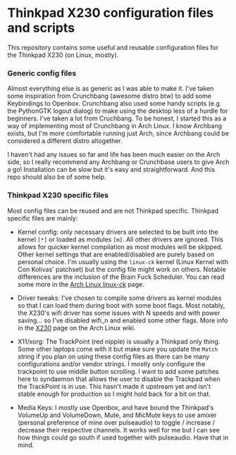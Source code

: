 # Thinkpad X230 configuration files and scripts

This repository contains some useful and reusable configuration files for
the Thinkpad X230 (on Linux, mostly).

### Generic config files
Almost everything else is as generic as I was able to make it. I've taken some
inspiration from Crunchbang (awesome distro btw) to add some Keybindings to
Openbox. Crunchbang also used some handy scripts (e.g. the PythonGTK logout
dialog) to make using the desktop less of a hurdle for beginners. I've taken a 
lot from Cruchbang. To be honest, I started this as a way of implementing most
of Crunchbang in Arch Linux. I know Archbang exists, but I'm more comfortable
running just Arch, since Archbang could be considered a different distro
altogether.

I haven't had any issues so far and life has been much easier on the Arch side,
so I really recommend any Archbang or Crunchbase users to give Arch a go!
Installation can be slow but it's easy and straightforward. And this repo should
also be of some help.

### Thinkpad X230 specific files
Most config files can be reused and are not Thinkpad specific. Thinkpad specific
files are mainly:

* Kernel config: only necessary drivers are selected to be built into the
  kernel `[*]` or loaded as modules `[m]`. All other drivers are ignored. This
  allows for quicker kernel compilation as most modules will be skipped. Other
  kernel settings that are enabled/disabled are purely based on personal choice.
  I'm usually using the `linux-ck` kernel (Linux Kernel with Con Kolivas'
  patchset) but the config file might work on others. Notable differences are
  the inclusion of the Brain Fuck Scheduler. You can read some more in the
  [Arch Linux linux-ck](https://wiki.archlinux.org/index.php/linux-ck#Further_Reading_on_BFS_and_CK_Patchset)
  page.

* Driver tweaks: I've chosen to compile some drivers as kernel modules so that
  I can load them during boot with some boot flags. Most notably, the X230's
  wifi driver has some issues with N speeds and with power saving... so I've 
  disabled wifi_n and enabled some other flags. More info in the
  [X230](https://wiki.archlinux.org/index.php/Lenovo_ThinkPad_X230) page on the
  Arch Linux wiki.

* X11/xorg: The TrackPoint (red nipple) is usually a Thinkpad only thing. Some
  other laptops come with it but make sure you update the `Match` string if you
  plan on using these config files as there can be many configurations and/or
  vendor strings. I mostly only configure the trackpoint to use middle button 
  scrolling. I want to add some patches here to syndaemon that allows the user
  to disable the Trackpad when the TrackPoint is in use. This hasn't made it
  upstream yet and isn't stable enough for production so I might hold back for
  a bit on that. 

* Media Keys: I mostly use Openbox, and have bound the Thinkpad's VolumeUp and
  VolumeDown, Mute, and MicMute keys to use amixer (personal preference of mine
  over pulseaudio) to toggle / increase / decrease their respective channels.
  It works well for me but I can see how things could go south if used together
  with pulseaudio. Have that in mind.


